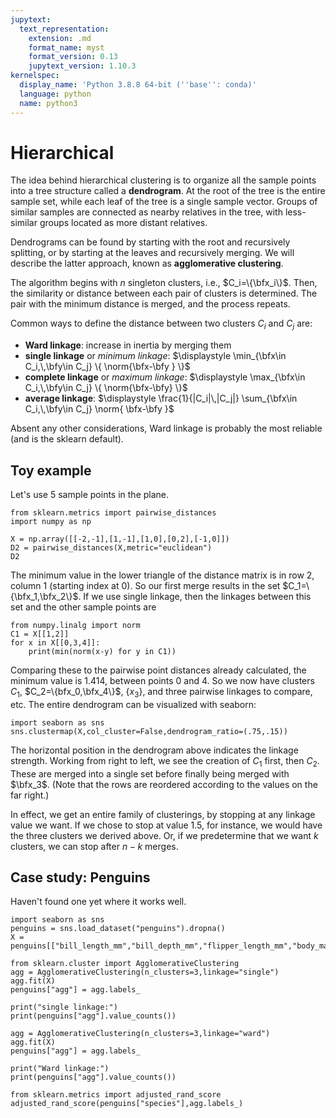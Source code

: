 ```yaml
---
jupytext:
  text_representation:
    extension: .md
    format_name: myst
    format_version: 0.13
    jupytext_version: 1.10.3
kernelspec:
  display_name: 'Python 3.8.8 64-bit (''base'': conda)'
  language: python
  name: python3
---
```

# Hierarchical

The idea behind hierarchical clustering is to organize all the sample points into a tree structure called a **dendrogram**. At the root of the tree is the entire sample set, while each leaf of the tree is a single sample vector. Groups of similar samples are connected as nearby relatives in the tree, with less-similar groups located as more distant relatives.

Dendrograms can be found by starting with the root and recursively splitting, or by starting at the leaves and recursively merging. We will describe the latter approach, known as **agglomerative clustering**.

The algorithm begins with $n$ singleton clusters, i.e., $C_i=\{\bfx_i\}$. Then, the similarity or distance between each pair of clusters is determined. The pair with the minimum distance is merged, and the process repeats. 

Common ways to define the distance between two clusters $C_i$ and $C_j$ are:

* **Ward linkage**: increase in inertia by merging them
* **single linkage** or *minimum linkage*: $\displaystyle \min_{\bfx\in C_i,\,\bfy\in C_j} \{ \norm{\bfx-\bfy } \}$
* **complete linkage** or *maximum linkage*: $\displaystyle \max_{\bfx\in C_i,\,\bfy\in C_j} \{ \norm{\bfx-\bfy} \}$
* **average linkage**: $\displaystyle \frac{1}{|C_i|\,|C_j|} \sum_{\bfx\in C_i,\,\bfy\in C_j} \norm{ \bfx-\bfy }$

Absent any other considerations, Ward linkage is probably the most reliable (and is the sklearn default).
## Toy example

Let's use 5 sample points in the plane.

```{code-cell}
from sklearn.metrics import pairwise_distances
import numpy as np

X = np.array([[-2,-1],[1,-1],[1,0],[0,2],[-1,0]])
D2 = pairwise_distances(X,metric="euclidean")
D2
```

The minimum value in the lower triangle of the distance matrix is in row 2, column 1 (starting index at 0). So our first merge results in the set $C_1=\{\bfx_1,\bfx_2\}$. If we use single linkage, then the linkages between this set and the other sample points are

```{code-cell}
from numpy.linalg import norm
C1 = X[[1,2]]
for x in X[[0,3,4]]:
    print(min(norm(x-y) for y in C1))
```

Comparing these to the pairwise point distances already calculated, the minimum value is 1.414, between points 0 and 4. So we now have clusters $C_1$, $C_2=\{bfx_0,\bfx_4\}$, $\{x_3\}$, and three pairwise linkages to compare, etc. The entire dendrogram can be visualized with seaborn:

```{code-cell}
import seaborn as sns
sns.clustermap(X,col_cluster=False,dendrogram_ratio=(.75,.15))
```

The horizontal position in the dendrogram above indicates the linkage strength. Working from right to left, we see the creation of $C_1$ first, then $C_2$. These are merged into a single set before finally being merged with $\bfx_3$. (Note that the rows are reordered according to the values on the far right.)

In effect, we get an entire family of clusterings, by stopping at any linkage value we want. If we chose to stop at value 1.5, for instance, we would have the three clusters we derived above. Or, if we predetermine that we want $k$ clusters, we can stop after $n-k$ merges. 

## Case study: Penguins

Haven't found one yet where it works well. 

```{code-cell}
import seaborn as sns
penguins = sns.load_dataset("penguins").dropna()
X = penguins[["bill_length_mm","bill_depth_mm","flipper_length_mm","body_mass_g"]]
```

```{code-cell}
from sklearn.cluster import AgglomerativeClustering
agg = AgglomerativeClustering(n_clusters=3,linkage="single")
agg.fit(X)
penguins["agg"] = agg.labels_

print("single linkage:")
print(penguins["agg"].value_counts())
```

```{code-cell}
agg = AgglomerativeClustering(n_clusters=3,linkage="ward")
agg.fit(X)
penguins["agg"] = agg.labels_

print("Ward linkage:")
print(penguins["agg"].value_counts())
```

```{code-cell}
from sklearn.metrics import adjusted_rand_score
adjusted_rand_score(penguins["species"],agg.labels_)
```
